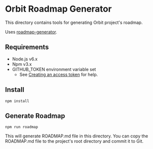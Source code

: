 # Orbit Roadmap Generator

This directory contains tools for generating Orbit project's roadmap.

Uses [roadmap-generator]().

## Requirements
- Node.js v6.x
- Npm v3.x
- GITHUB_TOKEN environment variable set
  - See [Creating an access token](https://help.github.com/articles/creating-an-access-token-for-command-line-use/) for help.

## Install
```
npm install
```

## Generate Roadmap
```
npm run roadmap
```

This will generate ROADMAP.md file in this directory. You can copy the ROADMAP.md file to the project's root directory and commit it to Git.
